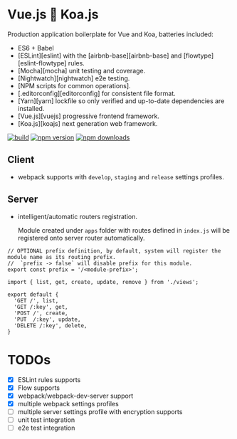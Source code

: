Vue.js :revolving_hearts: Koa.js
================================
Production application boilerplate for Vue and Koa, batteries included:
+ ES6 + Babel
+ [ESLint][eslint] with the [airbnb-base][airbnb-base] and [flowtype][eslint-flowtype] rules.
+ [Mocha][mocha] unit testing and coverage.
+ [Nightwatch][nightwatch] e2e testing.
+ [NPM scripts for common operations].
+ [.editorconfig][editorconfig] for consistent file format.
+ [Yarn][yarn] lockfile so only verified and up-to-date dependencies are installed.
+ [Vue.js][vuejs] progressive frontend framework.
+ [Koa.js][koajs] next generation web framework.

[![build](https://travis-ci.org/jimzhan/prototype.js.svg?branch=master)](https://travis-ci.org/jimzhan/prototype.js)
[![npm version](https://img.shields.io/npm/v/prototype.js.svg?style=flat-square)](https://www.npmjs.com/package/prototype.js)
[![npm downloads](https://img.shields.io/npm/dm/prototype.js.svg?style=flat-square)](https://www.npmjs.com/package/prototype.js)

## Client
* webpack supports with `develop`, `staging` and `release` settings profiles.

## Server
* intelligent/automatic routers registration.

  Module created under `apps` folder with routes defined in `index.js` will be registered onto server router automatically.
```javscript
// OPTIONAL prefix definition, by default, system will register the module name as its routing prefix.
//  `prefix -> false` will disable prefix for this module.
export const prefix = '/<module-prefix>';

import { list, get, create, update, remove } from './views';

export default {
  'GET /', list,
  'GET /:key', get,
  'POST /', create,
  'PUT  /:key', update,
  'DELETE /:key', delete,
}
```

TODOs
=====
- [x] ESLint rules supports
- [x] Flow supports
- [x] webpack/webpack-dev-server support
- [x] multiple webpack settings profiles
- [ ] multiple server settings profile with encryption supports
- [ ] unit test integration
- [ ] e2e test integration
